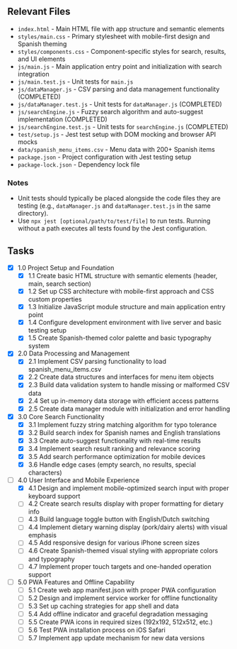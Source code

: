 ## Relevant Files

- `index.html` - Main HTML file with app structure and semantic elements
- `styles/main.css` - Primary stylesheet with mobile-first design and Spanish theming
- `styles/components.css` - Component-specific styles for search, results, and UI elements
- `js/main.js` - Main application entry point and initialization with search integration
- `js/main.test.js` - Unit tests for `main.js`
- `js/dataManager.js` - CSV parsing and data management functionality (COMPLETED)
- `js/dataManager.test.js` - Unit tests for `dataManager.js` (COMPLETED)
- `js/searchEngine.js` - Fuzzy search algorithm and auto-suggest implementation (COMPLETED)
- `js/searchEngine.test.js` - Unit tests for `searchEngine.js` (COMPLETED)
- `test/setup.js` - Jest test setup with DOM mocking and browser API mocks
- `data/spanish_menu_items.csv` - Menu data with 200+ Spanish items
- `package.json` - Project configuration with Jest testing setup
- `package-lock.json` - Dependency lock file

### Notes

- Unit tests should typically be placed alongside the code files they are testing (e.g., `dataManager.js` and `dataManager.test.js` in the same directory).
- Use `npx jest [optional/path/to/test/file]` to run tests. Running without a path executes all tests found by the Jest configuration.

## Tasks

- [x] 1.0 Project Setup and Foundation
  - [x] 1.1 Create basic HTML structure with semantic elements (header, main, search section)
  - [x] 1.2 Set up CSS architecture with mobile-first approach and CSS custom properties
  - [x] 1.3 Initialize JavaScript module structure and main application entry point
  - [x] 1.4 Configure development environment with live server and basic testing setup
  - [x] 1.5 Create Spanish-themed color palette and basic typography system

- [x] 2.0 Data Processing and Management
  - [x] 2.1 Implement CSV parsing functionality to load spanish_menu_items.csv
  - [x] 2.2 Create data structures and interfaces for menu item objects
  - [x] 2.3 Build data validation system to handle missing or malformed CSV data
  - [x] 2.4 Set up in-memory data storage with efficient access patterns
  - [x] 2.5 Create data manager module with initialization and error handling

- [x] 3.0 Core Search Functionality
  - [x] 3.1 Implement fuzzy string matching algorithm for typo tolerance
  - [x] 3.2 Build search index for Spanish names and English translations
  - [x] 3.3 Create auto-suggest functionality with real-time results
  - [x] 3.4 Implement search result ranking and relevance scoring
  - [x] 3.5 Add search performance optimization for mobile devices
  - [x] 3.6 Handle edge cases (empty search, no results, special characters)

- [ ] 4.0 User Interface and Mobile Experience
  - [x] 4.1 Design and implement mobile-optimized search input with proper keyboard support
  - [ ] 4.2 Create search results display with proper formatting for dietary info
  - [ ] 4.3 Build language toggle button with English/Dutch switching
  - [ ] 4.4 Implement dietary warning display (pork/dairy alerts) with visual emphasis
  - [ ] 4.5 Add responsive design for various iPhone screen sizes
  - [ ] 4.6 Create Spanish-themed visual styling with appropriate colors and typography
  - [ ] 4.7 Implement proper touch targets and one-handed operation support

- [ ] 5.0 PWA Features and Offline Capability
  - [ ] 5.1 Create web app manifest.json with proper PWA configuration
  - [ ] 5.2 Design and implement service worker for offline functionality
  - [ ] 5.3 Set up caching strategies for app shell and data
  - [ ] 5.4 Add offline indicator and graceful degradation messaging
  - [ ] 5.5 Create PWA icons in required sizes (192x192, 512x512, etc.)
  - [ ] 5.6 Test PWA installation process on iOS Safari
  - [ ] 5.7 Implement app update mechanism for new data versions
